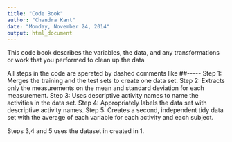 ```yaml
---
title: "Code Book"
author: "Chandra Kant"
date: "Monday, November 24, 2014"
output: html_document
---
```


This code book describes the variables, the data, 
and any transformations or work that you performed to clean up the data

All steps in the code are sperated by dashed comments like ##-----
Step 1: Merges the training and the test sets to create one data set.
Step 2: Extracts only the measurements on the mean and standard deviation for each measurement.
Step 3: Uses descriptive activity names to name the activities in the data set.
Step 4: Appropriately labels the data set with descriptive activity names.
Step 5: Creates a second, independent tidy data set with the average of each variable for each activity and each subject.


Steps 3,4 and 5 uses the dataset in created in 1.
